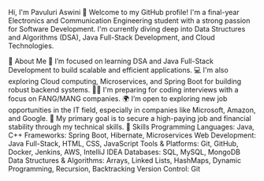 Hi, I'm Pavuluri Aswini 👋
Welcome to my GitHub profile! I'm a final-year Electronics and Communication Engineering student with a strong passion for Software Development. I'm currently diving deep into Data Structures and Algorithms (DSA), Java Full-Stack Development, and Cloud Technologies.

🚀 About Me
🌱 I’m focused on learning DSA and Java Full-Stack Development to build scalable and efficient applications.
💻 I'm also exploring Cloud computing, Microservices, and Spring Boot for building robust backend systems.
👩‍💻 I'm preparing for coding interviews with a focus on FANG/MANG companies.
🌍 I’m open to exploring new job opportunities in the IT field, especially in companies like Microsoft, Amazon, and Google.
🔧 My primary goal is to secure a high-paying job and financial stability through my technical skills.
💼 Skills
Programming Languages: Java, C++
Frameworks: Spring Boot, Hibernate, Microservices
Web Development: Java Full-Stack, HTML, CSS, JavaScript
Tools & Platforms: Git, GitHub, Docker, Jenkins, AWS, IntelliJ IDEA
Databases: SQL, MySQL, MongoDB
Data Structures & Algorithms: Arrays, Linked Lists, HashMaps, Dynamic Programming, Recursion, Backtracking
Version Control: Git
